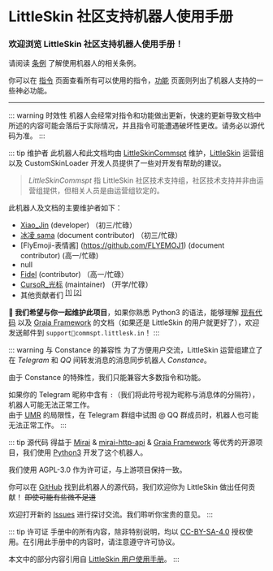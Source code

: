 # LittleSkin 社区支持机器人使用手册

<h3>欢迎浏览 LittleSkin 社区支持机器人使用手册！</h3>

请阅读 [条例](tos.md) 了解使用机器人的相关条例。

你可以在 [指令](commands.md) 页面查看所有可以使用的指令，[功能](functions.md) 页面则列出了机器人支持的一些神必功能。

---

::: warning 时效性
机器人会经常对指令和功能做出更新，快速的更新导致文档中所述的内容可能会落后于实际情况，并且指令可能遭遇破坏性更改。请务必以源代码为准。
:::

::: tip 维护者
此机器人和此文档均由 [LittleSkinCommspt](https://github.com/LittleSkinCommspt) 维护，[LittleSkin](https://littlesk.in/) 运营组以及 CustomSkinLoader 开发人员提供了一些对开发有帮助的建议。

> _LittleSkinCommspt_ 指 LittleSkin 社区技术支持组，社区技术支持并非由运营组提供，但相关人员是由运营组钦定的。

此机器人及文档的主要维护者如下：

- [Xiao_Jin](https://github.com/jinzhijie) (developer) （初三/忙碌）
- [冰凌 sama](https://github.com/bingling-sama) (document contributor) （初三/忙碌）
- [FlyEmoji-表情酱] (https://github.com/FLYEMOJ1) (document contributor) (高一/忙碌)
- null
- [Fidel](https://github.com/Fidelxyz) (contributor) （高一/忙碌）
- [CursoR\_光标](https://github.com/CursoR-S) (maintainer) （开学/忙碌）
- 其他贡献者们 <sup>[[1]](https://github.com/LittleSkinCommspt/commspt-bot-manual/graphs/contributors) [[2]](https://github.com/LittleSkinCommspt/commspt-bot/graphs/contributors)</sup>

**📣 我们希望与你一起维护此项目**，如果你熟悉 Python3 的语法，能够理解 [现有代码](https://github.com/LittleSkinCommspt/commspt-bot) 以及 [Graia Framework](https://github.com/GraiaProject/Application) 的文档（如果还是 LittleSkin 的用户就更好了），欢迎发送邮件到 `support📧commspt.littlesk.in`！
:::

::: warning 与 Constance 的兼容性
为了方便用户交流，LittleSkin 运营组建立了在 _Telegram_ 和 _QQ_ 间转发消息的消息同步机器人 _Constance_。

由于 Constance 的特殊性，我们只能兼容大多数指令和功能。

如果你的 Telegram 昵称中含有 `:`（我们将此符号视为昵称与消息体的分隔符），机器人可能无法正常工作。  
由于 [UMR](https://github.com/JQ-Networks/UnifiedMessageRelay) 的局限性，在 Telegram 群组中试图 @ QQ 群成员时，机器人也可能无法正常工作。
:::

::: tip 源代码
得益于 [Mirai](https://github.com/mamoe/mirai) & [mirai-http-api](https://github.com/project-mirai/mirai-api-http) & [Graia Framework](https://github.com/GraiaProject/Application) 等优秀的开源项目，我们使用 [Python3](https://www.python.org/) 开发了这个机器人。

我们使用 AGPL-3.0 作为许可证，与上游项目保持一致。

你可以在 [GitHub](https://github.com/LittleSkinCommspt/commspt-bot) 找到此机器人的源代码，我们欢迎你为 LittleSkin 做出任何贡献！ ~~即使可能有些微不足道~~

欢迎打开新的 [Issues](https://github.com/LittleSkinCommspt/commspt-bot/issues) 进行探讨交流。我们聆听你宝贵的意见。
:::

::: tip 许可证
手册中的所有内容，除非特别说明，均以 [CC-BY-SA-4.0](https://creativecommons.org/licenses/by-sa/4.0/deed.zh) 授权使用。在引用此手册中的内容时，请注意遵守许可协议。

本文中的部分内容引用自 [LittleSkin 用户使用手册](https://manual.littlesk.in/)。
:::
